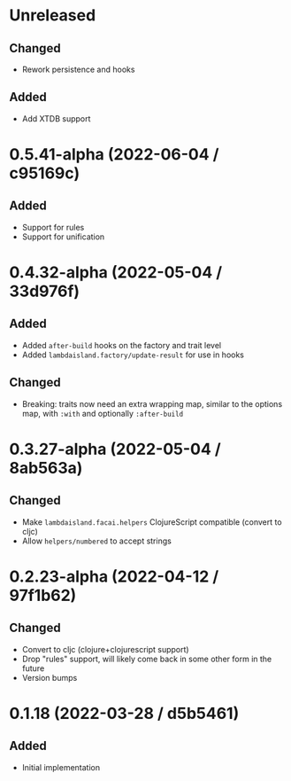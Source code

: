 # Unreleased

## Changed

- Rework persistence and hooks

## Added

- Add XTDB support

# 0.5.41-alpha (2022-06-04 / c95169c)

## Added

- Support for rules
- Support for unification

# 0.4.32-alpha (2022-05-04 / 33d976f)

## Added

- Added `after-build` hooks on the factory and trait level
- Added `lambdaisland.factory/update-result` for use in hooks

## Changed

- Breaking: traits now need an extra wrapping map, similar to the options map, with `:with` and optionally `:after-build`

# 0.3.27-alpha (2022-05-04 / 8ab563a)

## Changed

- Make `lambdaisland.facai.helpers` ClojureScript compatible (convert to cljc) 
- Allow `helpers/numbered` to accept strings

# 0.2.23-alpha (2022-04-12 / 97f1b62)

## Changed

- Convert to cljc (clojure+clojurescript support)
- Drop "rules" support, will likely come back in some other form in the future
- Version bumps

# 0.1.18 (2022-03-28 / d5b5461)

## Added

- Initial implementation